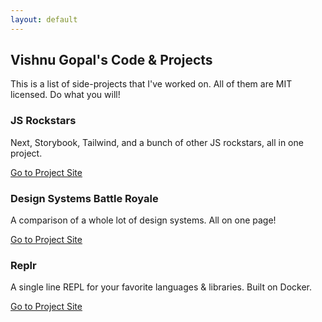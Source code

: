 ```yaml
---
layout: default
---
```


## Vishnu Gopal's Code & Projects

This is a list of side-projects that I've worked on. All of them are MIT licensed. Do what you will!

### JS Rockstars

Next, Storybook, Tailwind, and a bunch of other JS rockstars, all in one project.

[Go to Project Site](/js-rockstars)

### Design Systems Battle Royale

A comparison of a whole lot of design systems. All on one page!

[Go to Project Site](/design-systems-battle-royale)

### Replr

A single line REPL for your favorite languages & libraries. Built on Docker.

[Go to Project Site](/replr)
